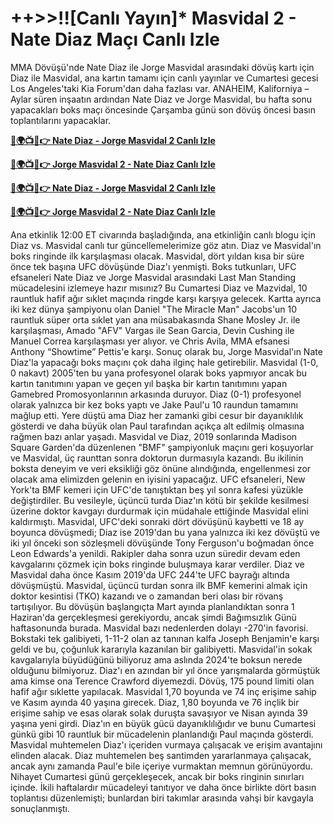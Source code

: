 # ++>>!![Canlı Yayın]* Masvidal 2 - Nate Diaz Maçı Canlı Izle

MMA Dövüşü'nde Nate Diaz ile Jorge Masvidal arasındaki dövüş kartı için Diaz ile Masvidal, ana kartın tamamı için canlı yayınlar ve Cumartesi gecesi Los Angeles'taki Kia Forum'dan daha fazlası var. ANAHEIM, Kaliforniya – Aylar süren inşaatın ardından Nate Diaz ve Jorge Masvidal, bu hafta sonu yapacakları boks maçı öncesinde Çarşamba günü son dövüş öncesi basın toplantılarını yapacaklar.

**[🔴🌍📺📱👉 Nate Diaz - Jorge Masvidal 2 Canlı Izle](https://cutt.ly/SefKp7gb)**

**[🔴🌍📺📱👉 Jorge Masvidal 2 - Nate Diaz Canlı Izle](https://cutt.ly/SefKp7gb)**

**[🔴🌍📺📱👉 Nate Diaz - Jorge Masvidal 2 Canlı Izle](https://cutt.ly/SefKp7gb)**

**[🔴🌍📺📱👉 Jorge Masvidal 2 - Nate Diaz Canlı Izle](https://cutt.ly/SefKp7gb)**

Ana etkinlik 12:00 ET civarında başladığında, ana etkinliğin canlı blogu için Diaz vs. Masvidal canlı tur güncellemelerimize göz atın. Diaz ve Masvidal'ın boks ringinde ilk karşılaşması olacak. Masvidal, dört yıldan kısa bir süre önce tek başına UFC dövüşünde Diaz'ı yenmişti. Boks tutkunları, UFC efsaneleri Nate Diaz ve Jorge Masvidal arasındaki Last Man Standing mücadelesini izlemeye hazır mısınız? Bu Cumartesi Diaz ve Mazvidal, 10 rauntluk hafif ağır sıklet maçında ringde karşı karşıya gelecek. Kartta ayrıca iki kez dünya şampiyonu olan Daniel "The Miracle Man" Jacobs'un 10 rauntluk süper orta sıklet yan ana müsabakasında Shane Mosley Jr. ile karşılaşması, Amado "AFV" Vargas ile Sean Garcia, Devin Cushing ile Manuel Correa karşılaşması yer alıyor. ve Chris Avila, MMA efsanesi Anthony “Showtime” Pettis'e karşı. Sonuç olarak bu, Jorge Masvidal'ın Nate Diaz'la yapacağı boks maçını çok daha ilginç hale getirebilir. Masvidal (1-0, 0 nakavt) 2005'ten bu yana profesyonel olarak boks yapmıyor ancak bu kartın tanıtımını yapan ve geçen yıl başka bir kartın tanıtımını yapan Gamebred Promosyonlarının arkasında duruyor. Diaz (0-1) profesyonel olarak yalnızca bir kez boks yaptı ve Jake Paul'u 10 raundun tamamını mağlup etti. Yere düştü ama Diaz her zamanki gibi cesur bir dayanıklılık gösterdi ve daha büyük olan Paul tarafından açıkça alt edilmiş olmasına rağmen bazı anlar yaşadı. Masvidal ve Diaz, 2019 sonlarında Madison Square Garden'da düzenlenen "BMF" şampiyonluk maçını geri koşuyorlar ve Masvidal, üç raunttan sonra doktorun durmasıyla kazandı. Bu ikilinin boksta deneyim ve veri eksikliği göz önüne alındığında, engellenmesi zor olacak ama elimizden gelenin en iyisini yapacağız. UFC efsaneleri, New York'ta BMF kemeri için UFC'de tanıştıktan beş yıl sonra kafesi yüzükle değiştirdiler. Bu vesileyle, üçüncü turda Diaz'ın kötü bir şekilde kesilmesi üzerine doktor kavgayı durdurmak için müdahale ettiğinde Masvidal elini kaldırmıştı. Masvidal, UFC'deki sonraki dört dövüşünü kaybetti ve 18 ay boyunca dövüşmedi; Diaz ise 2019'dan bu yana yalnızca iki kez dövüştü ve iki yıl önceki son sözleşmeli dövüşünde Tony Ferguson'u boğmadan önce Leon Edwards'a yenildi. Rakipler daha sonra uzun süredir devam eden kavgalarını çözmek için boks ringinde buluşmaya karar verdiler. Diaz ve Masvidal daha önce Kasım 2019'da UFC 244'te UFC bayrağı altında dövüşmüştü. Masvidal, üçüncü turdan sonra ilk BMF kemerini almak için doktor kesintisi (TKO) kazandı ve o zamandan beri olası bir rövanş tartışılıyor. Bu dövüşün başlangıçta Mart ayında planlandıktan sonra 1 Haziran'da gerçekleşmesi gerekiyordu, ancak şimdi Bağımsızlık Günü haftasonunda burada. Masvidal bazı nedenlerden dolayı -270'in favorisi. Bokstaki tek galibiyeti, 1-11-2 olan az tanınan kalfa Joseph Benjamin'e karşı geldi ve bu, çoğunluk kararıyla kazanılan bir galibiyetti. Masvidal'in sokak kavgalarıyla büyüdüğünü biliyoruz ama aslında 2024'te boksun nerede olduğunu bilmiyoruz. Diaz'ı en azından bir yıl önce yarışmalarda görmüştük ama kimse ona Terence Crawford diyemezdi. Dövüş, 175 pound limiti olan hafif ağır sıklette yapılacak. Masvidal 1,70 boyunda ve 74 inç erişime sahip ve Kasım ayında 40 yaşına girecek. Diaz, 1,80 boyunda ve 76 inçlik bir erişime sahip ve esas olarak solak duruşta savaşıyor ve Nisan ayında 39 yaşına yeni girdi. Diaz'ın en büyük gücü dayanıklılığıdır ve bunu Cumartesi günkü gibi 10 rauntluk bir mücadelenin planlandığı Paul maçında gösterdi. Masvidal muhtemelen Diaz'ı içeriden vurmaya çalışacak ve erişim avantajını elinden alacak. Diaz muhtemelen beş santimden yararlanmaya çalışacak, ancak aynı zamanda Paul'e bile içeriye vurmaktan memnun görünüyordu. Nihayet Cumartesi günü gerçekleşecek, ancak bir boks ringinin sınırları içinde. İkili haftalardır mücadeleyi tanıtıyor ve daha önce birlikte dört basın toplantısı düzenlemişti; bunlardan biri takımlar arasında vahşi bir kavgayla sonuçlanmıştı.
